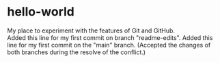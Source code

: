 # hello-world
My place to experiment with the features of Git and GitHub.  
Added this line for my first commit on branch "readme-edits".
Added this line for my first commit on the "main" branch.
(Accepted the changes of both branches during the resolve of the conflict.)